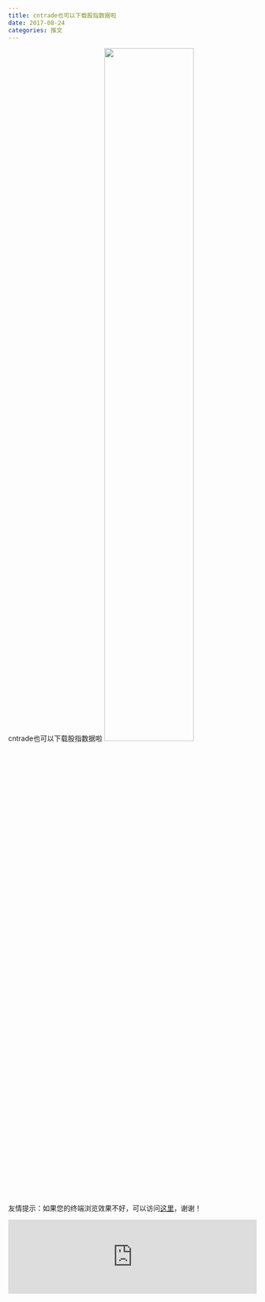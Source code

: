 ```yaml
---
title: cntrade也可以下载股指数据啦
date: 2017-08-24
categories: 推文
---
```

cntrade也可以下载股指数据啦
<img src="http://mmbiz.qpic.cn/mmbiz_jpg/ACviaWTBFxhbDLR2TE3xbQSGuasOR1S9L1V67GABBpGm95K4xq2hQe709ulRVibib6hSjibfbRZTNtVyT39cXW4JaA/0?wx_fmt=jpeg" style="width: 60%; height: auto;"/><!--more-->
友情提示：如果您的终端浏览效果不好，可以访问[这里](https://stata-club.github.io/stata_article/2017-08-24.html)，谢谢！
<iframe src="https://stata-club.github.io/stata_article/2017-08-24.html" id="iframepage" frameborder="0" scrolling="no" marginheight="0" marginwidth="0" width="100%" onLoad="iFrameHeight()"></iframe>
<script type="text/javascript" language="javascript">
function iFrameHeight() {
var ifm= document.getElementById("iframepage");
var subWeb = document.frames ? document.frames["iframepage"].document : ifm.contentDocument;   
if(ifm != null && subWeb != null) {
 ifm.height = subWeb.body.scrollHeight;
} 
} 
</script> 
